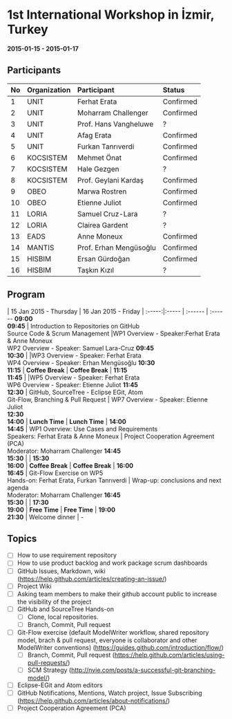 1st International Workshop in İzmir, Turkey
===
**2015-01-15 - 2015-01-17**

Participants
---

No | Organization  | Participant |Status
:-- | :------ | :--- | :---
1 | UNIT | Ferhat Erata | Confirmed
2 | UNIT | Moharram Challenger | Confirmed
3 | UNIT | Prof. Hans Vangheluwe | ?
4 | UNIT | Afag Erata | Confirmed
5 | UNIT | Furkan Tanrıverdi | Confirmed
6 | KOCSISTEM | Mehmet Önat | Confirmed
7 | KOCSISTEM | Hale Gezgen | ?
8 | KOCSISTEM | Prof. Geylani Kardaş | Confirmed
9 | OBEO | Marwa Rostren | Confirmed
10 | OBEO | Etienne Juliot | Confirmed
11 | LORIA | Samuel Cruz-Lara | ?
12 | LORIA | Clairea Gardent | ?
13 | EADS |Anne Moneux  | Confirmed
14 | MANTIS | Prof. Erhan Mengüsoğlu  | Confirmed
15 | HISBIM | Ersan Gürdoğan | Confirmed
16 | HISBIM | Taşkın Kızıl | ?

Program
-----

 | 15 Jan 2015 - Thursday | 16 Jan 2015 - Friday |
:-----:|:----- | :------ | :------ 
**09:00<br>09:45** | Introduction to Repositories on GitHub <br> Source Code & Scrum Management |WP1 Overview - Speaker:Ferhat Erata & Anne Moneux<br>WP2 Overview - Speaker: Samuel Lara-Cruz
**09:45<br>10:30** | |WP3 Overview - Speaker: Ferhat Erata<br>WP4 Overview - Speaker: Erhan Mengüsoğlu
**10:30<br>11:15** | **Coffee Break** |  **Coffee Break** |
**11:15<br>11:45** | |WP5 Overview - Speaker: Ferhat Erata <br> WP6 Overview - Speaker: Etienne Juliot
**11:45<br>12:30** | GitHub, SourceTree - Eclipse EGit, Atom <br> Git-Flow, Branching & Pull Request | WP7 Overview - Speaker: Etienne Juliot<br>
**12:30<br>14:00** | **Lunch Time** | **Lunch Time** | 
**14:00<br>14:45** | WP1 Overview: Use Cases and Requirements <br> Speakers: Ferhat Erata & Anne Moneux | Project Cooperation Agreement (PCA) <br> Moderator: Moharram Challenger
**14:45<br>15:30** | |
**15:30<br>16:00** | **Coffee Break** | **Coffee Break** |
**16:00<br>16:45** | Git-Flow Exercise on WP5 <br> Hands-on: Ferhat Erata, Furkan Tanrıverdi  | Wrap-up: conclusions and next agenda <br> Moderator: Moharram Challenger 
**16:45<br>15:30** | |
**17:30<br>19:00** | **Free Time** | **Free Time** |
**19:00<br>21:30** | Welcome dinner | -

Topics
---
* [ ] How to use requirement repository
* [ ] How to use product backlog and work package scrum dashboards
* [ ] GitHub Issues, Markdown, wiki (https://help.github.com/articles/creating-an-issue/)
* [ ] Project Wiki
* [ ] Asking team members to make their github account public to increase the visibility of the project
* [ ] GitHub and SourceTree Hands-on
  * [ ] Clone, local repositories. 
  * [ ] Branch, Commit, Pull request
* [ ] Git-Flow exercise (default ModelWriter workflow, shared repository model, brach & pull request, everyone is collaborator and other ModelWriter conventions) (https://guides.github.com/introduction/flow/)
  * [ ] Branch, Commit, Pull request (https://help.github.com/articles/using-pull-requests/) 
  * [ ] SCM Strategy (http://nvie.com/posts/a-successful-git-branching-model/)
* [ ] Eclipse-EGit and Atom editors
* [ ] GitHub Notifications, Mentions, Watch project, Issue Subscribing (https://help.github.com/articles/about-notifications/)
* [ ] Project Cooperation Agreement (PCA)
